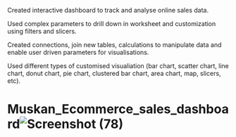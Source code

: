 Created interactive dashboard to track and analyse online sales data.

Used complex parameters to drill down in worksheet and customization using filters and slicers.

Created connections, join new tables, calculations to manipulate data and enable user driven parameters for visualisations.

Used different types of customised visualiation (bar chart, scatter chart, line chart, donut chart, pie chart, clustered bar chart, area chart, map, slicers, etc).

# Muskan_Ecommerce_sales_dashboard![Screenshot (78)](https://github.com/MuskanBansal2001/Muskan_Ecommerce_sales_dashboard/assets/89644474/fa90272f-7acd-440c-b2c7-ee9ab16a11b8)
